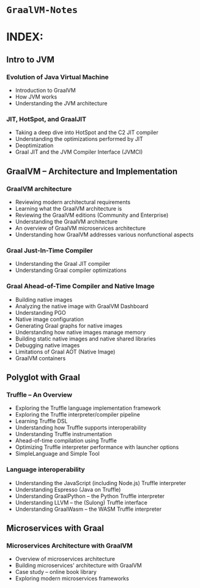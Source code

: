 # **`GraalVM-Notes`**

# **INDEX:**

## Intro to JVM

### Evolution of Java Virtual Machine

- Introduction to GraalVM
- How JVM works
- Understanding the JVM architecture

### JIT, HotSpot, and GraalJIT

- Taking a deep dive into HotSpot and the C2 JIT compiler
- Understanding the
  optimizations performed by JIT
- Deoptimization
- Graal JIT and the JVM Compiler Interface (JVMCI)  

## GraalVM – Architecture and Implementation

### GraalVM architecture

- Reviewing modern architectural requirements
- Learning what the GraalVM architecture is
- Reviewing the GraalVM editions (Community and Enterprise)
- Understanding the GraalVM architecture
- An overview of GraalVM microservices architecture
- Understanding how GraalVM addresses various nonfunctional aspects  

### Graal Just-In-Time Compiler

- Understanding the Graal JIT compiler
- Understanding Graal compiler optimizations  

### Graal Ahead-of-Time Compiler and Native Image

- Building native images
- Analyzing the native image with GraalVM Dashboard
- Understanding PGO
- Native image configuration
- Generating Graal graphs for native images
- Understanding how native images manage memory
- Building static native images and native shared libraries
- Debugging native images
- Limitations of Graal AOT (Native Image)
- GraalVM containers  

## Polyglot with Graal

### Truffle – An Overview

- Exploring the Truffle language implementation framework
- Exploring the Truffle interpreter/compiler pipeline
- Learning Truffle DSL
- Understanding how Truffle supports interoperability
- Understanding Truffle instrumentation  
- Ahead-of-time compilation using Truffle  
- Optimizing Truffle interpreter performance with launcher options  
- SimpleLanguage and Simple Tool

### Language interoperability

- Understanding the JavaScript (including Node.js) Truffle interpreter
- Understanding Espresso (Java on Truffle)
- Understanding GraalPython – the Python Truffle interpreter
- Understanding LLVM – the (Sulong) Truffle interface
- Understanding GraalWasm – the WASM Truffle interpreter

## Microservices with Graal

### Microservices Architecture with GraalVM

- Overview of microservices architecture
- Building microservices' architecture with GraalVM
- Case study – online book library
- Exploring modern microservices frameworks
